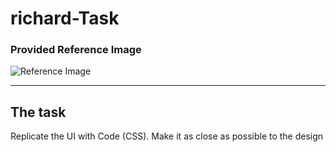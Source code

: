 # richard-Task



### Provided Reference Image 
![Reference Image](./readme-assets/reference-image.png)

---
## The task

Replicate the UI with Code (CSS). Make it as close as possible to the design

